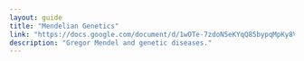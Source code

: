 ```yaml
---
layout: guide
title: "Mendelian Genetics"
link: "https://docs.google.com/document/d/1wOTe-7zdoN5eKYqQ85bypqMpKy8VL6zU5RQBFHZHSQI/pub?embedded=true"
description: "Gregor Mendel and genetic diseases."
---
```


